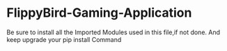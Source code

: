 # FlippyBird-Gaming-Application
Be sure to install all the Imported Modules used in this file,if not done.
And keep upgrade your pip install Command
